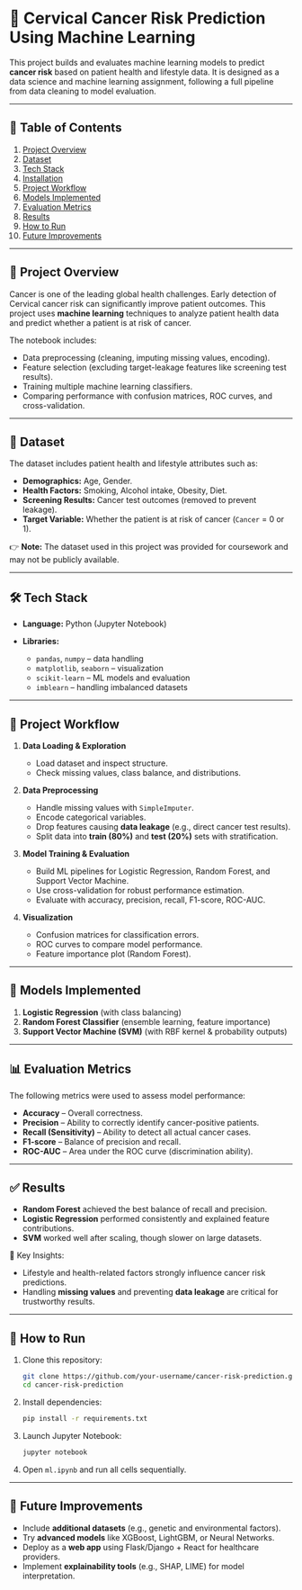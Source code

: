 
# 🧪 Cervical Cancer Risk Prediction Using Machine Learning

This project builds and evaluates machine learning models to predict **cancer risk** based on patient health and lifestyle data. It is designed as a data science and machine learning assignment, following a full pipeline from data cleaning to model evaluation.

---

## 📑 Table of Contents

1. [Project Overview](#project-overview)
2. [Dataset](#dataset)
3. [Tech Stack](#tech-stack)
4. [Installation](#installation)
5. [Project Workflow](#project-workflow)
6. [Models Implemented](#models-implemented)
7. [Evaluation Metrics](#evaluation-metrics)
8. [Results](#results)
9. [How to Run](#how-to-run)
10. [Future Improvements](#future-improvements)

---

## 📌 Project Overview

Cancer is one of the leading global health challenges. Early detection of Cervical cancer risk can significantly improve patient outcomes.
This project uses **machine learning** techniques to analyze patient health data and predict whether a patient is at risk of cancer.

The notebook includes:

* Data preprocessing (cleaning, imputing missing values, encoding).
* Feature selection (excluding target-leakage features like screening test results).
* Training multiple machine learning classifiers.
* Comparing performance with confusion matrices, ROC curves, and cross-validation.

---

## 📂 Dataset

The dataset includes patient health and lifestyle attributes such as:

* **Demographics:** Age, Gender.
* **Health Factors:** Smoking, Alcohol intake, Obesity, Diet.
* **Screening Results:** Cancer test outcomes (removed to prevent leakage).
* **Target Variable:** Whether the patient is at risk of cancer (`Cancer` = 0 or 1).

👉 **Note:** The dataset used in this project was provided for coursework and may not be publicly available.

---

## 🛠 Tech Stack

* **Language:** Python (Jupyter Notebook)
* **Libraries:**

  * `pandas`, `numpy` – data handling
  * `matplotlib`, `seaborn` – visualization
  * `scikit-learn` – ML models and evaluation
  * `imblearn` – handling imbalanced datasets

---

## 🔄 Project Workflow

1. **Data Loading & Exploration**

   * Load dataset and inspect structure.
   * Check missing values, class balance, and distributions.

2. **Data Preprocessing**

   * Handle missing values with `SimpleImputer`.
   * Encode categorical variables.
   * Drop features causing **data leakage** (e.g., direct cancer test results).
   * Split data into **train (80%)** and **test (20%)** sets with stratification.

3. **Model Training & Evaluation**

   * Build ML pipelines for Logistic Regression, Random Forest, and Support Vector Machine.
   * Use cross-validation for robust performance estimation.
   * Evaluate with accuracy, precision, recall, F1-score, ROC-AUC.

4. **Visualization**

   * Confusion matrices for classification errors.
   * ROC curves to compare model performance.
   * Feature importance plot (Random Forest).

---

## 🤖 Models Implemented

1. **Logistic Regression** (with class balancing)
2. **Random Forest Classifier** (ensemble learning, feature importance)
3. **Support Vector Machine (SVM)** (with RBF kernel & probability outputs)

---

## 📊 Evaluation Metrics

The following metrics were used to assess model performance:

* **Accuracy** – Overall correctness.
* **Precision** – Ability to correctly identify cancer-positive patients.
* **Recall (Sensitivity)** – Ability to detect all actual cancer cases.
* **F1-score** – Balance of precision and recall.
* **ROC-AUC** – Area under the ROC curve (discrimination ability).

---

## ✅ Results

* **Random Forest** achieved the best balance of recall and precision.
* **Logistic Regression** performed consistently and explained feature contributions.
* **SVM** worked well after scaling, though slower on large datasets.

📌 Key Insights:

* Lifestyle and health-related factors strongly influence cancer risk predictions.
* Handling **missing values** and preventing **data leakage** are critical for trustworthy results.

---

## 🚀 How to Run

1. Clone this repository:

   ```bash
   git clone https://github.com/your-username/cancer-risk-prediction.git
   cd cancer-risk-prediction
   ```

2. Install dependencies:

   ```bash
   pip install -r requirements.txt
   ```

3. Launch Jupyter Notebook:

   ```bash
   jupyter notebook
   ```

4. Open `ml.ipynb` and run all cells sequentially.

---

## 🔮 Future Improvements

* Include **additional datasets** (e.g., genetic and environmental factors).
* Try **advanced models** like XGBoost, LightGBM, or Neural Networks.
* Deploy as a **web app** using Flask/Django + React for healthcare providers.
* Implement **explainability tools** (e.g., SHAP, LIME) for model interpretation.


